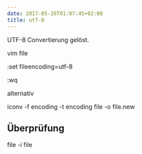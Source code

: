 ```yaml
---
date: 2017-05-26T01:07:45+02:00
title: utf-8
---
```


UTF-8 Convertierung gelöst.

vim file

:set fileencoding=utf-8

:wq


alternativ

iconv -f encoding -t encoding file -o file.new


Überprüfung
-----------

file -i file


